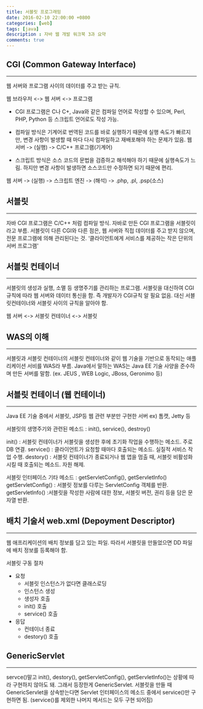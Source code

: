 ```yaml
---
title: 서블릿 프로그래밍
date: 2016-02-10 22:00:00 +0800
categories: [web]
tags: [java]
description : 자바 웹 개발 워크북 3과 요약
comments: true
---
```



## CGI (Common Gateway Interface)
***
웹 서버와 프로그램 사이의 데이터를 주고 받는 규칙.

웹 브라우저 <-> 웹 서버 <-> 프로그램

- CGI 프로그램은 C나 C+, Java와 같은 컴파일 언어로 작성할 수 있으며, Perl, PHP, Python 등 스크립트 언어로도 작성 가능.
- 컴파일 방식은 기계어로 번역된 코드를 바로 실행하기 때문에 실행 속도가 빠르지만, 변경 사항이 발생할 때 마다 다시 컴파일하고 재배포해야 하는 문제가 있음.
웹 서버 -> (실행) -> C/C++ 프로그램(기계어)

- 스크립트 방식은 소스 코드의 문법을 검증하고 해석해야 하기 때문에 실행속도가 느림. 하지만 변경 사항이 발생하면 소스코드만 수정하면 되기 때문에 편리.

웹 서버 -> (실행) -> 스크립트 엔진 -> (해석) -> .php, .pl, .psp(소스)

## 서블릿
***
자바 CGI 프로그램은 C/C++ 처럼 컴파일 방식. 자바로 만든 CGI 프로그램을 서블릿이라고 부름.
서블릿이 다른 CGI와 다른 점은, 웹 서버와 직접 데이터를 주고 받지 않으며, 전문 프로그램에 의해 관리된다는 것.
‘클라이언트에게 서비스를 제공하는 작은 단위의 서버 프로그램'

## 서블릿 컨테이너
***
서블릿의 생성과 실행, 소멸 등 생명주기를 관리하는 프로그램.
서블릿을 대신하여 CGI 규칙에 따라 웹 서버와 데이터 통신을 함. 즉 개발자가 CGI규칙 알 필요 없음.
대신 서블릿컨테이너와 서블릿 사이의 규칙을 알아야 함.

웹 서버 <-> 서블릿 컨테이너 <-> 서블릿

## WAS의 이해
***
서블릿과 서블릿 컨테이너의 서블릿 컨테이너와 같이 웹 기술을 기반으로 동작되는 애플리케이션 서비를 WAS라 부름.
Java에서 말하는 WAS는 Java EE 기술 사양을 준수하며 만든 서버를 말함. (ex. JEUS , WEB Logic, JBoss, Geronimo 등)


## 서블릿 컨테이너 (웹 컨테이너)
***
Java EE 기술 중에서 서블릿, JSP등 웹 관련 부분만 구현한 서버
ex) 톰캣, Jetty 등

서블릿의 생명주기와 관련된 메소드 : init(), service(), destroy()

init() : 서블릿 컨테이너가 서블릿을 생성한 후에 초기화 작업을 수행하는 메소드. 주로 DB 연결.
service() : 클라이언트가 요청할 때마다 호출되는 메소드. 실질적 서비스 작업 수행.
destory() : 서블릿 컨테이너가 종료되거나 웹 앱을 멈출 때, 서블릿 비활성화 시킬 때 호출되는 메소드. 자원 해제.


서블릿 인터페이스 기타 메소드  : getServletConfig(), getServletInfo()
getServletConfig() : 서블릿 정보를 다루는 ServletConfig 객체를 반환.
getServletInfo() :서블릿을 작성한 사람에 대한 정보, 서블릿 버전, 권리 등을 담은 문자열 반환.


## 배치 기술서 web.xml  (Depoyment Descriptor)
***
웹 애프리케이션의 배치 정보를 담고 있는 파일. 따라서 서블릿을 만들었으면 DD 파일에 배치 정보를 등록해야 함.

서블릿 구동 절차

- 요청
    - 서블릿 인스턴스가 없다면 클래스로딩
    - 인스턴스 생성
    - 생성자 호출
    - init() 호출
    - service() 호출
- 응답
    - 컨테이너 종료
    - destory() 호출

## GenericServlet
***
servce()말고 init(), destory(), getServletConfig(), getServletInfo()는 상황에 따라 구현하지 않아도 돼.
그래서 등장한게 GenericServlet.
서블릿을 만들 때 GenericServlet을 상속받는다면 Servlet 인터페이스의 메소드 중에서 service()만 구현하면 됨.
(service()를 제외한 나머지 메서드는 모두 구현 되어짐)
